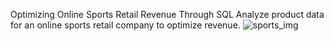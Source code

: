 Optimizing Online Sports Retail Revenue Through SQL
Analyze product data for an online sports retail company to optimize revenue.
![sports_img](https://github.com/user-attachments/assets/36e8aa3c-d50a-44db-94a8-898bae0470ef)

